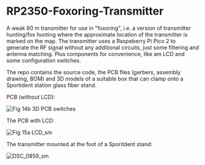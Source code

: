 # RP2350-Foxoring-Transmitter
A weak 80 m transmitter for use in "foxoring", i.e. a version of transmitter hunting/fox hunting where the approximate location of the transmitter is marked on the map. The transmitter uses a Raspeberry Pi Pico 2 to generate the RF signal without any additional circuits, just some filtering and antenna matching. Plus components for convenience, like am LCD and some configuration switches.

The repo contains the source code, the PCB files (gerbers, assembly drawing, BOM) and 3D models of a suitable box that can clamp onto a Sportident station glass fiber stand.

PCB (without LCD):

![Fig 14b 3D PCB switches](https://github.com/user-attachments/assets/539130d8-89c2-4fee-8e2a-f6d84847b46f)

The PCB with LCD:

![Fig 15a LCD_sm](https://github.com/user-attachments/assets/7b22539b-96d0-4b47-b3f3-ced71eb2e023)

The transmitter mounted at the foot of a Sporitdent stand:

![DSC_0859_sm](https://github.com/user-attachments/assets/86b480d4-5155-4a47-b4ae-fe523be919c1)

